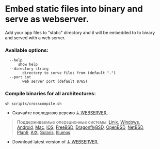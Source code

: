 # Embed static files into binary and serve as webserver.

Add your app files to "static" directory and it will be embedded to to binary and served with a web server.

### Available options:
```
  --help 
      show help
  --directory string
    	directory to serve files from (default ".")
  --port int
    	web server port (default 8765)
```

### Compile binaries for all architectures:
```
sh scripts/crosscompile.sh
```

- Скачайте последнюю версию [↓ WEBSERVER.](http://files.matveynator.ru/webserver/latest/)

> Поддерживаемые операционные системы: [Linix](http://files.matveynator.ru/webserver/latest/linux), [Windows](http://files.matveynator.ru/webserver/latest/windows), [Android](http://files.matveynator.ru/webserver/latest/android), [Mac](http://files.matveynator.ru/webserver/latest/mac), [IOS](http://files.matveynator.ru/webserver/latest/ios), [FreeBSD](http://files.matveynator.ru/webserver/latest/freebsd), [DragonflyBSD](http://files.matveynator.ru/webserver/latest/dragonfly), [OpenBSD](http://files.matveynator.ru/webserver/latest/openbsd), [NetBSD](http://files.matveynator.ru/webserver/latest/netbsd), [Plan9](http://files.matveynator.ru/webserver/latest/plan9), [AIX](http://files.matveynator.ru/webserver/latest/aix), [Solaris](http://files.matveynator.ru/webserver/latest/solaris), [Illumos](http://files.matveynator.ru/webserver/latest/illumos)

- Download latest version of [↓ WEBSERVER.](http://files.matveynator.ru/webserver/latest/) 
